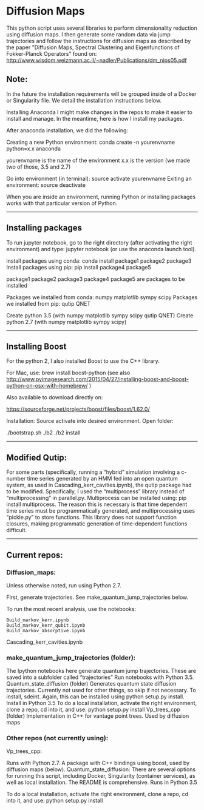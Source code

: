 # Diffusion Maps
This python script uses several libraries to perform dimensionality reduction
using diffusion maps.
I then generate some random data via jump trajectories
and follow the instructions for diffusion maps
as described by the paper "Diffusion Maps, Spectral Clustering and
Eigenfunctions of Fokker-Planck Operators" found on:
http://www.wisdom.weizmann.ac.il/~nadler/Publications/dm_nips05.pdf


## Note:
In the future the installation requirements will be grouped inside of a Docker or Singularity file. We detail the installation instructions below.
 
Installing Anaconda
I might make changes in the repos to make it easier to install and manage. In the meantime, here is how I install my packages.
 
After anaconda installation, we did the following:
 
Creating a new Python environment:
conda create -n yourenvname python=x.x anaconda
 
yourenvname is the name of the environment
x.x is the version (we made two of those, 3.5 and 2.7)
 
Go into environment (in terminal): source activate yourenvname
Exiting an environment: source deactivate
 
When you are inside an environment, running Python or installing packages works with that particular version of Python.
___________________________________________________
 
## Installing packages
To run jupyter notebook, go to the right directory (after activating the right environment) and type: jupyter notebook (or use the anaconda launch tool).
 
install packages using conda: conda install package1 package2 package3
Install packages using pip: pip install package4 package5
 
package1 package2 package3 package4 package5 are packages to be installed
 
Packages we installed from conda: numpy matplotlib sympy scipy
Packages we installed from pip: qutip QNET
 
Create python 3.5 (with numpy matplotlib sympy scipy qutip QNET)
Create python 2.7 (with numpy matplotlib sympy scipy)
___________________________________________________
 
## Installing Boost
For the python 2, I also installed Boost to use the C++ library.
 
For Mac, use: brew install boost-python
(see also http://www.pyimagesearch.com/2015/04/27/installing-boost-and-boost-python-on-osx-with-homebrew/ )
 
 
Also available to download directly on:
 
https://sourceforge.net/projects/boost/files/boost/1.62.0/
 
Installation:
Source activate into desired environment. Open folder:
 
./bootstrap.sh
./b2
./b2 install
 
___________________________________________________
 
## Modified Qutip:
For some parts (specifically, running a “hybrid” simulation involving a c-number time series generated by an HMM fed into an open quantum system, as used in Cascading_kerr_cavities.ipynb), the qutip package had to be modified. Specifically, I used the “multiprocess” library instead of “multiprocessing” in parallel.py. Multiprocess can be installed using: pip install multiprocess. The reason this is necessary is that time dependent time series must be programmatically generated, and multiprocessing uses “pickle.py” to store functions. This library does not support function closures, making programmatic generation of time-dependent functions difficult.
 
___________________________________________________
 
 
 
## Current repos:
### Diffusion_maps:
Unless otherwise noted, run using Python 2.7.
 
First, generate trajectories. See make_quantum_jump_trajectories below.
 
To run the most recent analysis, use the notebooks:
 
	Build_markov_kerr.ipynb
	Build_markov_kerr_qubit.ipynb
	Build_markov_absorptive.ipynb
Cascading_kerr_cavities.ipynb
 
	
### make_quantum_jump_trajectories (folder):
The Ipython notebooks here generate quantum jump trajectories. These are saved into a subfolder called “trajectories”
Run notebooks with Python 3.5.
Quantum_state_diffusion (folder)
Generates quantum state diffusion trajectories. Currently not used for other things, so skip if not necessary.
To install, sdeint. Again, this can be installed using python setup.py install. Install in Python 3.5
To do a local installation, activate the right environment, clone a repo, cd into it, and use: python setup.py install
Vp_trees_cpp (folder)
Implementation in C++ for vantage point trees. Used by diffusion maps
 
 
### Other repos (not currently using):
 
Vp_trees_cpp:
 
Runs with Python 2.7.
A package with C++ bindings using boost, used by diffusion maps (below).
Quantum_state_diffusion:
There are several options for running this script, including Docker, Singularity (container services), as well as local installation. The README is comprehensive. 
Runs in Python 3.5
 
To do a local installation, activate the right environment, clone a repo, cd into it, and use: python setup.py install
 
